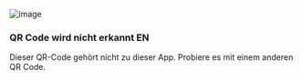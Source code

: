 ![image](/assets/items/dialogs/medias/invalid-qr.svg)

### QR Code wird nicht erkannt EN

Dieser QR-Code gehört nicht zu dieser App. Probiere es mit einem anderen QR Code.
